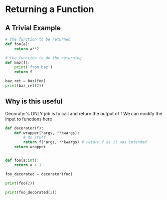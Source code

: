 # Returning a Function 

## A Trivial Example
```python
# the function to be returned
def foo(a):
    return a**2

# the function to do the returning 
def baz(f):
	print('from baz')
	return f 

baz_ret = baz(foo) 
print(baz_ret(2))

```

## Why is this useful

Decorator's ONLY job is to call and return the output of f
We can modify the input to functions here
```python
def decorator(f):
    def wrapper(*args, **kwargs):
		# do stuff
        return f(*args, **kwargs) # return f as it was intended
    return wrapper


def foo(a:int):
    return a + 1

foo_decorated = decorator(foo)

print(foo(2))

print(foo_decorated(2))
```


